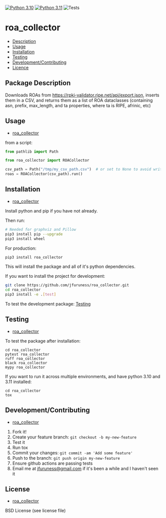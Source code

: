 [![Python 3.10](https://img.shields.io/badge/python-3.10-blue.svg)](https://www.python.org/downloads/release/python-3100/)
[![Python 3.11](https://img.shields.io/badge/python-3.11-blue.svg)](https://www.python.org/downloads/release/python-3110/)
![Tests](https://github.com/jfuruness/roa_collector/actions/workflows/tests.yml/badge.svg)

# roa\_collector

* [Description](#package-description)
* [Usage](#usage)
* [Installation](#installation)
* [Testing](#testing)
* [Development/Contributing](#developmentcontributing)
* [Licence](#license)

## Package Description

Downloads ROAs from https://rpki-validator.ripe.net/api/export.json,
inserts them in a CSV,
and returns them as a list of ROA dataclasses (containing asn, prefix, max_length, and ta properties, where ta is RIPE, afrinic, etc)

## Usage
* [roa\_collector](#roa\_collector)

from a script:

```python
from pathlib import Path

from roa_collector import ROACollector

csv_path = Path("/tmp/my_csv_path.csv")  # or set to None to avoid writing
roas = ROACollector(csv_path).run()
```

## Installation
* [roa\_collector](#roa\_collector)

Install python and pip if you have not already.

Then run:

```bash
# Needed for graphviz and Pillow
pip3 install pip --upgrade
pip3 install wheel
```

For production:

```bash
pip3 install roa_collector
```

This will install the package and all of it's python dependencies.

If you want to install the project for development:
```bash
git clone https://github.com/jfuruness/roa_collector.git
cd roa_collector
pip3 install -e .[test]
```

To test the development package: [Testing](#testing)


## Testing
* [roa\_collector](#roa\_collector)

To test the package after installation:

```
cd roa_collector
pytest roa_collector
ruff roa_collector
black roa_collector
mypy roa_collector
```

If you want to run it across multiple environments, and have python 3.10 and 3.11 installed:

```
cd roa_collector
tox
```


## Development/Contributing
* [roa\_collector](#roa\_collector)

1. Fork it!
2. Create your feature branch: `git checkout -b my-new-feature`
3. Test it
5. Run tox
6. Commit your changes: `git commit -am 'Add some feature'`
7. Push to the branch: `git push origin my-new-feature`
8. Ensure github actions are passing tests
9. Email me at jfuruness@gmail.com if it's been a while and I haven't seen it

## License
* [roa\_collector](#roa\_collector)

BSD License (see license file)
